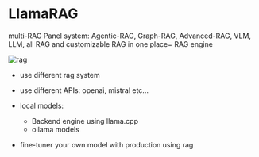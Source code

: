 # LlamaRAG
multi-RAG Panel system: Agentic-RAG, Graph-RAG, Advanced-RAG, VLM, LLM, all RAG and customizable RAG in one place= RAG engine


![rag](https://github.com/user-attachments/assets/b27b6c37-6c42-4858-986b-1b45d8e0d395)




- use different rag system
- use different APIs: openai, mistral etc...
- local models:
  - Backend engine using llama.cpp
  - ollama models
 
- fine-tuner your own model with production using rag
  
